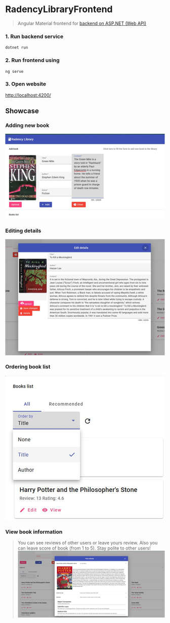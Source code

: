 # RadencyLibraryFrontend
> Angular Material frontend for [backend on ASP.NET (Web API)](https://github.com/rudyson/RadencyLibraryWebAPI)

### 1. Run backend service
```
dotnet run
```

### 2. Run frontend using
```
ng serve
```

### 3. Open website
[http://localhost:4200/](http://localhost:4200/)

## Showcase
### Adding new book
![Add new book](screenshots/add-book.jpg "Add new book")

### Editing details
![Editing details](screenshots/edit-book.jpg "Editing details")

### Ordering book list
![Ordering book list](screenshots/order-books.jpg "Ordering book list")

### View book information
> You can see reviews of other users or leave yours review. Also you can leave score of book (from 1 to 5). Stay polite to other users!
![View book information](screenshots/view-book.jpg "View book information")

